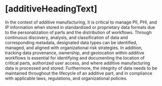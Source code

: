 # [additiveHeadingText]

In the context of additive manufacturing, it is critical to manage PII, PHI, and IP information when stored in standardized or proprietary data formats due to the personalization of parts and the distribution of workflows. Through continuous discovery, analysis, and classification of data and corresponding metadata, designated data types can be identified, managed, and aligned with organizational risk strategies. In addition, tracking data provenance, ownership, and geolocation within additive workflows is essential for identifying and documenting the location of critical parts, authorized user access, and where additive manufacturing data is processed and stored. Furthermore, the integrity of data needs to be maintained throughout the lifecycle of an additive part, and in compliance with applicable laws, regulations, and organizational policies.

